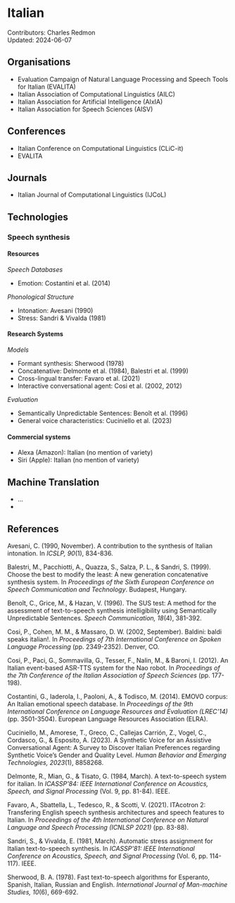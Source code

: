 # Italian

Contributors: Charles Redmon  
Updated: 2024-06-07  

## Organisations
- Evaluation Campaign of Natural Language Processing and Speech Tools for Italian (EVALITA)
- Italian Association of Computational Linguistics (AILC)
- Italian Association for Artificial Intelligence (AIxIA)
- Italian Association for Speech Sciences (AISV)

## Conferences
- Italian Conference on Computational Linguistics (CLiC-it)
- EVALITA
  
## Journals
- Italian Journal of Computational Linguistics (IJCoL)

## Technologies

### Speech synthesis

#### Resources

*Speech Databases*
- Emotion: Costantini et al. (2014)
      
*Phonological Structure*
- Intonation: Avesani (1990)
- Stress: Sandri & Vivalda (1981)


#### Research Systems

*Models*
- Formant synthesis: Sherwood (1978)
- Concatenative: Delmonte et al. (1984), Balestri et al. (1999)
- Cross-lingual transfer: Favaro et al. (2021)
- Interactive conversational agent: Cosi et al. (2002, 2012)

*Evaluation*
- Semantically Unpredictable Sentences: Benoît et al. (1996)
- General voice characteristics: Cuciniello et al. (2023)

#### Commercial systems
- Alexa (Amazon): Italian (no mention of variety)
- Siri (Apple): Italian (no mention of variety)


## Machine Translation

- ...
- 


## References

Avesani, C. (1990, November). A contribution to the synthesis of Italian intonation. In *ICSLP, 90*(1), 834-836.

Balestri, M., Pacchiotti, A., Quazza, S., Salza, P. L., & Sandri, S. (1999). Choose the best to modify the least: A new generation concatenative synthesis system. In *Proceedings of the Sixth European Conference on Speech Communication and Technology*. Budapest, Hungary.

Benoît, C., Grice, M., & Hazan, V. (1996). The SUS test: A method for the assessment of text-to-speech synthesis intelligibility using Semantically Unpredictable Sentences. *Speech Communication, 18*(4), 381-392.

Cosi, P., Cohen, M. M., & Massaro, D. W. (2002, September). Baldini: baldi speaks italian!. In *Proceedings of 7th International Conference on Spoken Language Processing* (pp. 2349-2352). Denver, CO.

Cosi, P., Paci, G., Sommavilla, G., Tesser, F., Nalin, M., & Baroni, I. (2012). An Italian event-based ASR-TTS system for the Nao robot. In *Proceedings of the 7th Conference of the Italian Association of Speech Sciences* (pp. 177-198).

Costantini, G., Iaderola, I., Paoloni, A., & Todisco, M. (2014). EMOVO corpus: An Italian emotional speech database. In *Proceedings of the 9th International Conference on Language Resources and Evaluation (LREC'14)* (pp. 3501-3504). European Language Resources Association (ELRA).

Cuciniello, M., Amorese, T., Greco, C., Callejas Carrión, Z., Vogel, C., Cordasco, G., & Esposito, A. (2023). A Synthetic Voice for an Assistive Conversational Agent: A Survey to Discover Italian Preferences regarding Synthetic Voice’s Gender and Quality Level. *Human Behavior and Emerging Technologies, 2023*(1), 8858268.

Delmonte, R., Mian, G., & Tisato, G. (1984, March). A text-to-speech system for italian. In *ICASSP'84: IEEE International Conference on Acoustics, Speech, and Signal Processing* (Vol. 9, pp. 81-84). IEEE.

Favaro, A., Sbattella, L., Tedesco, R., & Scotti, V. (2021). ITAcotron 2: Transfering English speech synthesis architectures and speech features to Italian. In *Proceedings of the 4th International Conference on Natural Language and Speech Processing (ICNLSP 2021)* (pp. 83-88).

Sandri, S., & Vivalda, E. (1981, March). Automatic stress assignment for Italian text-to-speech synthesis. In *ICASSP'81: IEEE International Conference on Acoustics, Speech, and Signal Processing* (Vol. 6, pp. 114-117). IEEE.

Sherwood, B. A. (1978). Fast text-to-speech algorithms for Esperanto, Spanish, Italian, Russian and English. *International Journal of Man-machine Studies, 10*(6), 669-692.

